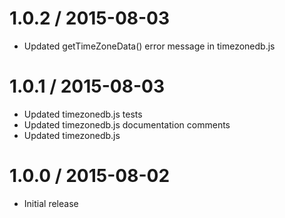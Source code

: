 1.0.2 / 2015-08-03
==================

* Updated getTimeZoneData() error message in timezonedb.js

1.0.1 / 2015-08-03
==================

* Updated timezonedb.js tests
* Updated timezonedb.js documentation comments
* Updated timezonedb.js

1.0.0 / 2015-08-02
==================

* Initial release